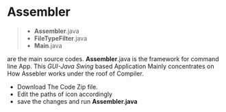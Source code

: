 # Assembler
> - __Assembler__.java
> - __FileTypeFilter__.java
> - __Main__.java

   are the main source codes.
   __Assembler__.java is the framework for command line App.
   This _GUI-Java Swing_ based Application Mainly concentrates
   on How Assebler works under the roof of Compiler.
- Download The Code Zip file.
- Edit the paths of icon accordingly
- save the changes and run __Assembler.java__
